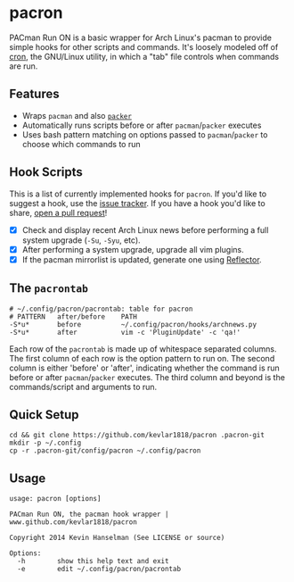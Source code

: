 # pacron

PACman Run ON is a basic wrapper for Arch Linux's pacman to provide simple hooks for other scripts and commands. It's loosely modeled off of [cron](http://linux.die.net/man/5/crontab), the GNU/Linux utility, in which a "tab" file controls when commands are run.

## Features
* Wraps `pacman` and also [`packer`](https://github.com/keenerd/packer/wiki)
* Automatically runs scripts before or after `pacman`/`packer` executes
* Uses bash pattern matching on options passed to `pacman`/`packer` to choose which commands to run

## Hook Scripts
This is a list of currently implemented hooks for `pacron`. If you'd like to suggest a hook, use the [issue tracker](https://github.com/kevlar1818/pacron/issues). If you have a hook you'd like to share, [open a pull request](https://github.com/kevlar1818/pacron/pulls)!

- [x] Check and display recent Arch Linux news before performing a full system upgrade (`-Su`, `-Syu`, etc).
- [x] After performing a system upgrade, upgrade all vim plugins.
- [x] If the pacman mirrorlist is updated, generate one using [Reflector](https://wiki.archlinux.org/index.php/Reflector).

## The `pacrontab`
```
# ~/.config/pacron/pacrontab: table for pacron
# PATTERN   after/before    PATH
-S*u*       before          ~/.config/pacron/hooks/archnews.py
-S*u*       after           vim -c 'PluginUpdate' -c 'qa!'
```
Each row of the `pacrontab` is made up of whitespace separated columns. The first column of each row is the option pattern to run on. The second column is either 'before' or 'after', indicating whether the command is run before or after `pacman`/`packer` executes. The third column and beyond is the commands/script and arguments to run.

## Quick Setup
```
cd && git clone https://github.com/kevlar1818/pacron .pacron-git
mkdir -p ~/.config
cp -r .pacron-git/config/pacron ~/.config/pacron
```

## Usage
```
usage: pacron [options]

PACman Run ON, the pacman hook wrapper | www.github.com/kevlar1818/pacron

Copyright 2014 Kevin Hanselman (See LICENSE or source)

Options:
  -h		show this help text and exit
  -e		edit ~/.config/pacron/pacrontab
```

